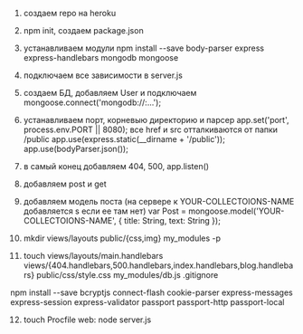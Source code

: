 1. создаем repo на heroku

2. npm init, создаем package.json

3. устанавливаем модули 
npm install --save body-parser express express-handlebars mongodb mongoose

4. подключаем все зависимости в server.js

5. создаем БД, добавляем User и подключаем
mongoose.connect('mongodb://<dbuser>:<dbpassword>...');

6. устанавливаем порт, корневыю директорию и парсер
app.set('port', process.env.PORT || 8080);
все href и src отталкиваются от папки /public
app.use(express.static(__dirname + '/public'));	
app.use(bodyParser.json());

7. в самый конец добавляем 404, 500, app.listen()

8. добавляем post и get

9. добавляем модель поста (на сервере к YOUR-COLLECTOIONS-NAME добавляется s если ее там нет)
var Post = mongoose.model('YOUR-COLLECTOIONS-NAME', { 
	title: String,
	text: String 
});

10. mkdir views/layouts public/{css,img} my_modules -p

11.	touch views/layouts/main.handlebars views/{404.handlebars,500.handlebars,index.handlebars,blog.handlebars} public/css/style.css my_modules/db.js .gitignore


npm install --save bcryptjs connect-flash cookie-parser express-messages express-session express-validator passport passport-http passport-local

12. touch Procfile
	web: node server.js
